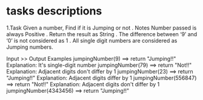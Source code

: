 # tasks descriptions

1.Task
Given a number, Find if it is Jumping or not .
Notes
Number passed is always Positive .
Return the result as String .
The difference between ‘9’ and ‘0’ is not considered as 1 .
All single digit numbers are considered as Jumping numbers.

Input >> Output Examples
jumpingNumber(9) ==> return "Jumping!!"
Explanation:
It's single-digit number
jumpingNumber(79) ==> return "Not!!"
Explanation:
Adjacent digits don't differ by 1
jumpingNumber(23) ==> return "Jumping!!"
Explanation:
Adjacent digits differ by 1
jumpingNumber(556847) ==> return "Not!!"
Explanation:
Adjacent digits don't differ by 1
jumpingNumber(4343456) ==> return "Jumping!!"

